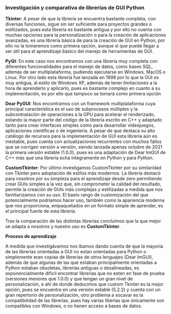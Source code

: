 ### Investigación y comparativa de librerías de GUI Python

**Tkinter**: A pesar de que la librería se encuentra bastante completa, con diversas funciones, sigue sin ser suficiente para proyectos grandes o estilizados, pues esta librería es bastante antigua y por ello no cuenta con muchas opciones para la personalización o para la creación de aplicaciones avanzadas, es una librería básica de para la creación de GUI en Python, por ello no la tomaremos como primera opción, aunque si que puede llegar a ser útil para el aprendizaje básico del manejo de herramientas de GUI.

**PyQt**: En este caso nos encontramos con una librería muy completa con diferentes funcionalidades para el manejo de datos, como bases SQL, además de ser multiplataforma, pudiendo ejecutarse en Windows, MacOS o Linux. Por otro lado esta librería fue lanzada en 1998 por lo que la GUI es muy antigua, al estilo de Windows XP, además de tener limitaciones a la hora de aprenderlo y aplicarlo, pues es bastante complejo en cuanto a su implementación, es por ello que tampoco se tomará como primera opción

**Dear PyGUI**: Nos encontramos con un framework multiplataforma cuya principal característica es el uso de subprocesos múltiples y la subcontratación de operaciones a la GPU para acelerar el renderizado, estando la mayor parte del código de la librería escrito en C++ y adaptado tanto para crear interfaces simples como para desarrollar videojuegos, aplicaciones científicas o de ingeniería. A pesar de que destaca su alto catálogo de recursos para la implementación de GUI esta librería aún es inestable, pues cuenta con actualizaciones recurrentes con muchos fallos que se corrigen versión a versión, siendo lanzada apenas octubre de 2021 la primera versión estable (1.0.0), pues es una adaptación de Dear ImGUI de C++ más que una librería echa íntegramente en Python y para Python.

**CustomTkinter**: Por último investigamos CustomTkinter por su similaridad con Tkinter pero adoptación de estilos más modernos. La librería destacó para nosotros por su simpleza para el aprendizaje desde zero permitiendo crear GUIs simples a la vez que, sin comprometer la calidad del resultado, permite la creación de GUIs más complejas y estilizadas a medida que nos familiarizamos con su uso. El basto rango de customización del que potencialmente podríamos hacer uso, también como la apariencia moderna que nos proporciona, empaquetados en un formato simple de aprender, es el principal fuerte de esta librería.

Tras la comparación de las distintas librerías concluímos que la que mejor se adapta a nosotros y nuestro uso es **CustomTkinter**.


**Proceso de aprendizaje**

A medida que investigávamos nos íbamos dando cuenta de que la mayoría de las librerías orientadas a GUI no estan orientadas para Python o simplemente eran copias de librerías de otros lenguajes (Dear ImGUI), además de que algunas de las que estaban principalmente orientadas a Python estaban obsoletas, librerías antiguas o desalineadas, es exponencialmente dificil encontrar librerías que no esten en fase de prueba (versiones menores que 1.0.0) y que tengan un gran nivel de personalización, e ahí de donde deducimos que custom Tkinter es la mejor opción, pues se encuentra en una versión estable (5.2.2) y cuenta con un gran repertorio de personalización, 
otro problema a socavar es la compatibilidad de las librerías, pues hay varias liberías que únicamente son compatibles con Windows, o no tienen acceso a bases de datos.